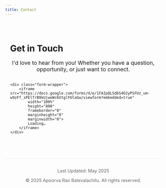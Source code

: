 ```yaml
---
title: Contact
---
```


<div class="contact-container">
    <h1>Get in Touch</h1>
    <p class="contact-intro">I'd love to hear from you! Whether you have a question, opportunity, or just want to connect.</p>
    
    <div class="form-wrapper">
        <iframe src="https://docs.google.com/forms/d/e/1FAIpQLSdbS4O2yPSFUz_um-w9zFf_sPElTrB9kUjwoWc6UtglFUlaGw/viewform?embedded=true" 
            width="100%" 
            height="800" 
            frameborder="0" 
            marginheight="0" 
            marginwidth="0">
            Loading…
        </iframe>
    </div>
</div>

<footer class="page-footer">
    <div class="footer-content">
        <p class="last-updated">Last Updated: May 2025</p>
        <p class="copyright">© 2025 Apoorva Rao Balevalachilu. All rights reserved.</p>
    </div>
</footer>

<style>
.contact-container {
    max-width: 800px;
    margin: 0 auto;
    padding: 2rem 1rem;
}

.contact-intro {
    text-align: center;
    color: var(--text-color);
    margin-bottom: 2rem;
    font-size: 1.1rem;
}

.form-wrapper {
    background: white;
    border-radius: 8px;
    box-shadow: 0 2px 4px rgba(0,0,0,0.1);
    overflow: hidden;
    margin-bottom: 2rem;
}

.page-footer {
    border-top: 1px solid #eee;
    margin-top: 2rem;
    padding-top: 1rem;
}

.footer-content {
    max-width: 800px;
    margin: 0 auto;
    text-align: center;
    font-size: 0.9rem;
    color: #666;
}

.last-updated {
    margin-bottom: 0.5rem;
}

.copyright {
    margin-bottom: 1rem;
}

@media (max-width: 768px) {
    .contact-container {
        padding: 1rem;
    }
    
    .form-wrapper {
        margin: 0 -1rem;
        border-radius: 0;
    }
    
    .footer-content {
        padding: 0 1rem;
    }
}
</style> 